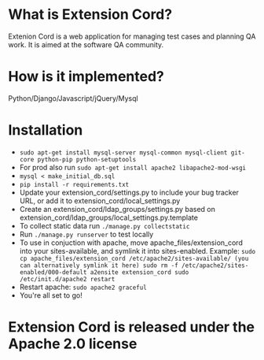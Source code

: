 # What is Extension Cord?

Extenion Cord is a web application for managing test cases and planning QA work. It is aimed at the software QA community.

# How is it implemented?

Python/Django/Javascript/jQuery/Mysql

# Installation
* `sudo apt-get install mysql-server mysql-common mysql-client git-core python-pip python-setuptools`
* For prod also run `sudo apt-get install apache2 libapache2-mod-wsgi`
* `mysql < make_initial_db.sql`
* `pip install -r requirements.txt`
* Update your extension_cord/settings.py to include your bug tracker URL, or
  add it to extension_cord/local_settings.py
* Create an extension_cord/ldap_groups/settings.py based on
  extension_cord/ldap_groups/local_settings.py.template
* To collect static data run `./manage.py collectstatic`
* Run `./manage.py runserver` to test locally
* To use in conjuction with apache, move apache_files/extension_cord into your
  sites-available, and symlink it into sites-enabled. Example:
   `sudo cp apache_files/extension_cord /etc/apache2/sites-available/ (you can alternatively symlink it here)
    sudo rm -f /etc/apache2/sites-enabled/000-default
    a2ensite extension_cord
    sudo /etc/init.d/apache2 restart`
* Restart apache: `sudo apache2 graceful`
* You're all set to go!

# Extension Cord is released under the Apache 2.0 license
